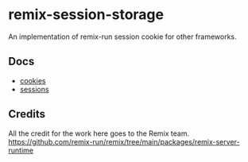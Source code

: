 # remix-session-storage

An implementation of remix-run session cookie for other frameworks.

## Docs

- [cookies](https://remix.run/docs/en/v1/api/remix#cookies)
- [sessions](https://remix.run/docs/en/v1/api/remix#sessions)

## Credits

All the credit for the work here goes to the Remix team.
https://github.com/remix-run/remix/tree/main/packages/remix-server-runtime
